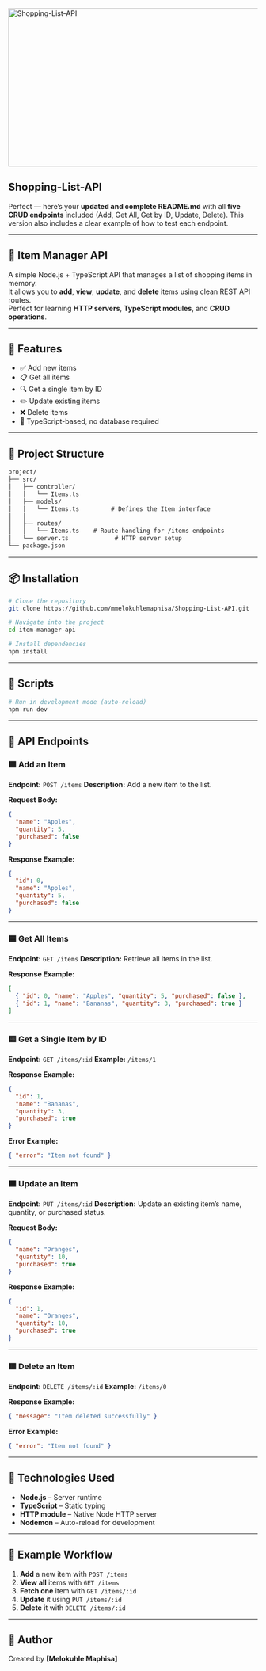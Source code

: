 <img src="https://socialify.git.ci/mmelokuhlemaphisa/Shopping-List-API/image?language=1&owner=1&name=1&stargazers=1&theme=Light" alt="Shopping-List-API" width="640" height="320" />


## Shopping-List-API
Perfect — here’s your **updated and complete README.md** with all **five CRUD endpoints** included (Add, Get All, Get by ID, Update, Delete).
This version also includes a clear example of how to test each endpoint.

---


## 🧾 Item Manager API

A simple Node.js + TypeScript API that manages a list of shopping items in memory.  
It allows you to **add**, **view**, **update**, and **delete** items using clean REST API routes.  
Perfect for learning **HTTP servers**, **TypeScript modules**, and **CRUD operations**.

---

## 🚀 Features

- ✅ Add new items  
- 📋 Get all items  
- 🔍 Get a single item by ID  
- ✏️ Update existing items  
- ❌ Delete items  
- 🧠 TypeScript-based, no database required  

---

## 🧩 Project Structure

```md
project/
├── src/
│   ├── controller/
│   │   └── Items.ts        
│   ├── models/
│   │   └── Items.ts         # Defines the Item interface
│   │     
│   ├── routes/
│   │   └── Items.ts    # Route handling for /items endpoints
│   └── server.ts             # HTTP server setup
└── package.json

````

---

## 📦 Installation

```bash
# Clone the repository
git clone https://github.com/mmelokuhlemaphisa/Shopping-List-API.git

# Navigate into the project
cd item-manager-api

# Install dependencies
npm install
````

---

## 🧠 Scripts

```bash
# Run in development mode (auto-reload)
npm run dev

```

---

## 🧪 API Endpoints

### 🟩 Add an Item

**Endpoint:** `POST /items`
**Description:** Add a new item to the list.

**Request Body:**

```json
{
  "name": "Apples",
  "quantity": 5,
  "purchased": false
}
```

**Response Example:**

```json
{
  "id": 0,
  "name": "Apples",
  "quantity": 5,
  "purchased": false
}
```

---

### 🟦 Get All Items

**Endpoint:** `GET /items`
**Description:** Retrieve all items in the list.

**Response Example:**

```json
[
  { "id": 0, "name": "Apples", "quantity": 5, "purchased": false },
  { "id": 1, "name": "Bananas", "quantity": 3, "purchased": true }
]
```

---

### 🟨 Get a Single Item by ID

**Endpoint:** `GET /items/:id`
**Example:** `/items/1`

**Response Example:**

```json
{
  "id": 1,
  "name": "Bananas",
  "quantity": 3,
  "purchased": true
}
```

**Error Example:**

```json
{ "error": "Item not found" }
```

---

### 🟧 Update an Item

**Endpoint:** `PUT /items/:id`
**Description:** Update an existing item’s name, quantity, or purchased status.

**Request Body:**

```json
{
  "name": "Oranges",
  "quantity": 10,
  "purchased": true
}
```

**Response Example:**

```json
{
  "id": 1,
  "name": "Oranges",
  "quantity": 10,
  "purchased": true
}
```

---

### 🟥 Delete an Item

**Endpoint:** `DELETE /items/:id`
**Example:** `/items/0`

**Response Example:**

```json
{ "message": "Item deleted successfully" }
```

**Error Example:**

```json
{ "error": "Item not found" }
```

---

## 🧰 Technologies Used

* **Node.js** – Server runtime
* **TypeScript** – Static typing
* **HTTP module** – Native Node HTTP server
* **Nodemon** – Auto-reload for development

---

## 🧠 Example Workflow

1. **Add** a new item with `POST /items`
2. **View all** items with `GET /items`
3. **Fetch one** item with `GET /items/:id`
4. **Update** it using `PUT /items/:id`
5. **Delete** it with `DELETE /items/:id`

---


## 💬 Author

Created by **[Melokuhle Maphisa]**


```

